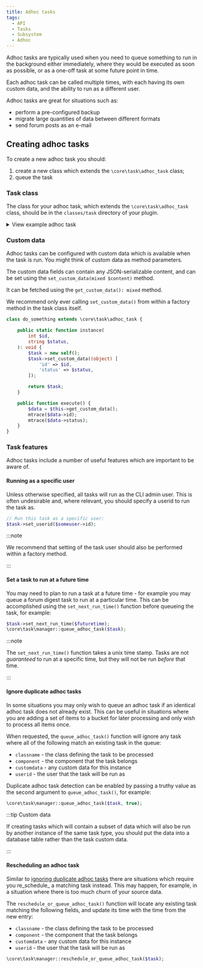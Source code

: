 ```yaml
---
title: Adhoc tasks
tags:
  - API
  - Tasks
  - Subsystem
  - Adhoc
---
```


Adhoc tasks are typically used when you need to queue something to run in the background either immediately, where they would be executed as soon as possible, or as a one-off task at some future point in time.

Each adhoc task can be called multiple times, with each having its own custom data, and the ability to run as a different user.

Adhoc tasks are great for situations such as:

- perform a pre-configured backup
- migrate large quantities of data between different formats
- send forum posts as an e-mail

## Creating adhoc tasks

To create a new adhoc task you should:

1. create a new class which extends the `\core\task\adhoc_task` class;
2. queue the task

### Task class

The class for your adhoc task, which extends the `\core\task\adhoc_task` class, should be in the `classes/task` directory of your plugin.

<details>

<summary>View example adhoc task</summary>

```php
namespace mod_example\task;

/**
 * An example of an adhoc task.
 */
class do_something extends \core\task\adhoc_task {

    /**
     * Execute the task.
     */
    public function execute() {
        // Call your own api
    }
}
```

</details>

### Custom data

Adhoc tasks can be configured with custom data which is available when the task is run. You might think of custom data as method parameters.

The custom data fields can contain any JSON-serializable content, and can be set using the `set_custom_data(mixed $content)` method.

It can be fetched using the `get_custom_data(): mixed` method.

We recommend only ever calling `set_custom_data()` from within a factory method in the task class itself.

```php
class do_something extends \core\task\adhoc_task {

    public static function instance(
        int $id,
        string $status,
    ): void {
        $task = new self();
        $task->set_custom_data((object) [
            'id' => $id,
            'status' => $status,
        ]);

        return $task;
    }

    public function execute() {
        $data = $this->get_custom_data();
        mtrace($data->id);
        mtrace($data->status);
    }
}
```

### Task features

Adhoc tasks include a number of useful features which are important to be aware of.

#### Running as a specific user

Unless otherwise specified, all tasks will run as the CLI admin user. This is often undesirable and, where relevant, you should specify a userid to run the task as.

```php
// Run this task as a specific user:
$task->set_userid($someuser->id);
```

:::note

We recommend that setting of the task user should also be performed within a factory method.

:::

#### Set a task to run at a future time

You may need to plan to run a task at a future time - for example you may queue a forum digest task to run at a particular time. This can be accomplished using the `set_next_run_time()` function before queueing the task, for example:

```php
$task->set_next_run_time($futuretime);
\core\task\manager::queue_adhoc_task($task);
```

:::note

The `set_next_run_time()` function takes a unix time stamp. Tasks are not _guaranteed_ to run at a specific time, but they will not be run _before_ that time.

:::

#### Ignore duplicate adhoc tasks

In some situations you may only wish to queue an adhoc task if an identical adhoc task does not already exist. This can be useful in situations where you are adding a set of items to a bucket for later processing and only wish to process all items once.

When requested, the `queue_adhoc_task()` function will ignore any task where all of the following match an existing task in the queue:

- `classname` - the class defining the task to be processed
- `component` - the component that the task belongs
- `customdata` - any custom data for this instance
- `userid` - the user that the task will be run as

Duplicate adhoc task detection can be enabled by passing a truthy value as the second argument to `queue_adhoc_task()`, for example:

```php
\core\task\manager::queue_adhoc_task($task, true);
```

:::tip Custom data

If creating tasks which will contain a subset of data which will also be run by another instance of the same task type, you should put the data into a database table rather than the task custom data.

:::

#### Rescheduling an adhoc task

Similar to [ignoring duplicate adhoc tasks](#ignore-duplicate-adhoc-tasks) there are situations which require you re_schedule_ a matching task instead. This may happen, for example, in a situation where there is too much churn of your source data.

The `reschedule_or_queue_adhoc_task()` function will locate any existing task matching the following fields, and update its time with the time from the new entry:

- `classname` - the class defining the task to be processed
- `component` - the component that the task belongs
- `customdata` - any custom data for this instance
- `userid` - the user that the task will be run as

```php
\core\task\manager::reschedule_or_queue_adhoc_task($task);
```
